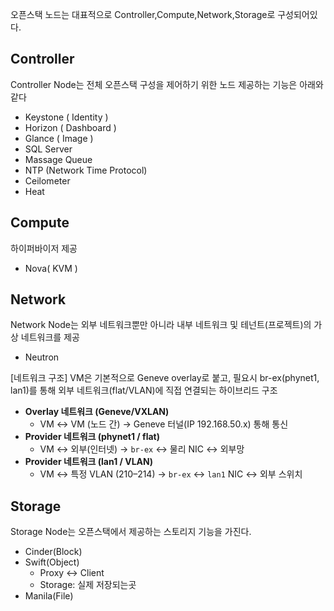 오픈스택 노드는 대표적으로 Controller,Compute,Network,Storage로 구성되어있다.
## Controller
Controller Node는 전체 오픈스택 구성을 제어하기 위한 노드 제공하는 기능은 아래와 같다

- Keystone ( Identity )
- Horizon ( Dashboard )
- Glance ( Image )
- SQL Server
- Massage Queue
- NTP (Network Time Protocol)
- Ceilometer
- Heat
## Compute
하이퍼바이저 제공

- Nova( KVM )
## Network
Network Node는 외부 네트워크뿐만 아니라 내부 네트워크 및 테넌트(프로젝트)의 가상 네트워크를 제공

- Neutron

[네트워크 구조]
VM은 기본적으로 Geneve overlay로 붙고, 필요시 br-ex(phynet1, lan1)를 통해 외부 네트워크(flat/VLAN)에 직접 연결되는 하이브리드 구조

- **Overlay 네트워크 (Geneve/VXLAN)**
    - VM ↔ VM (노드 간) → Geneve 터널(IP 192.168.50.x) 통해 통신
- **Provider 네트워크 (phynet1 / flat)**
    - VM ↔ 외부(인터넷) → `br-ex` ↔ 물리 NIC ↔ 외부망
- **Provider 네트워크 (lan1 / VLAN)**
    - VM ↔ 특정 VLAN (210–214) → `br-ex` ↔ `lan1` NIC ↔ 외부 스위치


## Storage
Storage Node는 오픈스택에서 제공하는 스토리지 기능을 가진다.

- Cinder(Block)
- Swift(Object)
    - Proxy <-> Client
    - Storage: 실제 저장되는곳
- Manila(File)